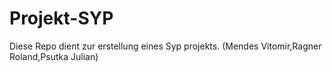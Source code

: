 # Projekt-SYP
Diese Repo dient zur erstellung eines Syp projekts. (Mendes Vitomir,Ragner Roland,Psutka Julian)
